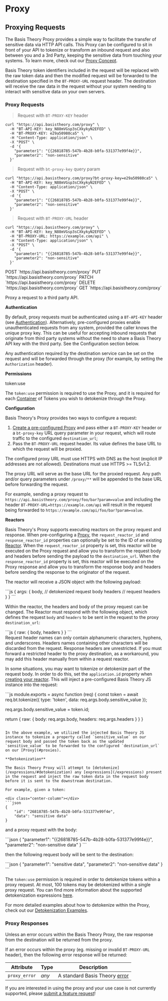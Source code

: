 # Proxy

## Proxying Requests

The Basis Theory Proxy provides a simple way to facilitate the transfer of sensitive data via HTTP API calls. This Proxy can be configured to sit in front of your API to tokenize or transform an inbound request and also between you and a 3rd Party, keeping the sensitive data from touching your systems. To learn more, check out our [Proxy Concept](https://developers.basistheory.com/concepts/what-is-the-proxy/).

Basis Theory token identifiers included in the request will be replaced with the raw token data and then the modified request will be forwarded to the destination specified in the `BT-PROXY-URL` request header. The destination will receive the raw data in the request without your system needing to interact with sensitive data on your own servers.

### Proxy Requests

> Request with `BT-PROXY-KEY` header

```shell
curl "https://api.basistheory.com/proxy" \
  -H "BT-API-KEY: key_N88mVGsp3sCXkykyN2EFED" \
  -H "BT-PROXY-KEY: e29a50980ca5" \
  -H "Content-Type: application/json" \
  -X "POST" \
  -d '{
    "parameter1": "{{26818785-547b-4b28-b0fa-531377e99f4e}}",
    "parameter2": "non-sensitive"
  }'
```

> Request with `bt-proxy-key` query param

```shell
curl "https://api.basistheory.com/proxy?bt-proxy-key=e29a50980ca5" \
  -H "BT-API-KEY: key_N88mVGsp3sCXkykyN2EFED" \
  -H "Content-Type: application/json" \
  -X "POST" \
  -d '{
    "parameter1": "{{26818785-547b-4b28-b0fa-531377e99f4e}}",
    "parameter2": "non-sensitive"
  }'
```

> Request with `BT-PROXY-URL` header

```shell
curl "https://api.basistheory.com/proxy" \
  -H "BT-API-KEY: key_N88mVGsp3sCXkykyN2EFED" \
  -H "BT-PROXY-URL: https://example.com/api" \
  -H "Content-Type: application/json" \
  -X "POST" \
  -d '{
    "parameter1": "{{26818785-547b-4b28-b0fa-531377e99f4e}}",
    "parameter2": "non-sensitive"
  }'
```


<span class="http-method post">
  <span class="method-wrapper">
    <span class="box-method">POST</span>
  </span>
  `https://api.basistheory.com/proxy`
</span>

<span class="http-method put">
  <span class="method-wrapper">
    <span class="box-method">PUT</span>
  </span>
  `https://api.basistheory.com/proxy`
</span>

<span class="http-method patch">
  <span class="method-wrapper">
    <span class="box-method">PATCH</span>
  </span>
  `https://api.basistheory.com/proxy`
</span>

<span class="http-method delete">
  <span class="method-wrapper">
    <span class="box-method">DELETE</span>
  </span>
  `https://api.basistheory.com/proxy`
</span>

<span class="http-method get">
  <span class="method-wrapper">
    <span class="box-method">GET</span>
  </span>
  `https://api.basistheory.com/proxy`
</span>

Proxy a request to a third party API.

**Authentication**

By default, proxy requests must be authenticated using a `BT-API-KEY` header (see [Authentication](#authentication)).
Alternatively, pre-configured proxies enable unauthenticated requests from any system, provided the caller knows the unique proxy key. This can be useful for accepting inbound requests that originate from third party systems without the need to share a Basis Theory API key with the third party. See the Configuration section below.

Any authentication required by the destination service can be set on the request and will be forwarded through the proxy
(for example, by setting the `Authorization` header).

**Permissions**

<p class="scopes">
  <span class="scope">token:use</span>
</p>

The `token:use` permission is required to use the Proxy, and it is required for each
[Container](https://developers.basistheory.com/concepts/what-are-token-containers) of Tokens you wish to detokenize through the Proxy.

**Configuration**

Basis Theory's Proxy provides two ways to configure a request:

1. [Create a pre-configured Proxy](#proxies-create-a-proxy) and pass either a `BT-PROXY-KEY` header or a `bt-proxy-key` URL query parameter in your request, which will route traffic to the configured `destination_url`;
2. Pass the `BT-PROXY-URL` request header. Its value defines the base URL to which the request will be proxied. 

The configured proxy URL must use HTTPS with DNS as the host (explicit IP addresses are not allowed). Destinations must use HTTPS >= TLSv1.2.

The proxy URL will serve as the base URL for the proxied request. Any path and/or query parameters under `/proxy/**` will be appended to the base URL before forwarding the request.

For example, sending a proxy request to `https://api.basistheory.com/proxy/foo/bar?param=value` and including the header `BT-PROXY-URL=https://example.com/api` will result in the request being forwarded to `https://example.com/api/foo/bar?param=value`.

**Reactors**

Basis Theory's Proxy supports executing reactors on the proxy request and response. When pre-configuring a [Proxy](#proxies-create-a-proxy), the `request_reactor_id` and `response_reactor_id` properties can optionally be set to the ID of an existing [Reactor](#reactors). When the `request_reactor_id` property is set, this reactor will be executed on the Proxy request and allow you to transform the request body and headers before sending the payload to the `destination_url`. When the `response_reactor_id` property is set, this reactor will be executed on the Proxy response and allow you to transform the response body and headers before sending the response to the originator of the request.

The reactor will receive a JSON object with the following payload:

<div class="center-column"></div>
```js
{
  args: {
    body, // detokenized request body
    headers // request headers
  }
}
```

Within the reactor, the headers and body of the proxy request can be changed.
The Reactor must respond with the following object, which defines the request `body` and `headers` to be sent in the request to the proxy `destination_url`:

<div class="center-column"></div>
```js
{
  raw: {
    body,
    headers
  }
}
```

<aside class="notice">
  <span>
    Request header names can only contain alphanumeric characters, hyphens, and underscores. 
    Headers names containing other characters will be discarded from the request.
    Response headers are unrestricted. If you must forward a restricted header to the proxy destination, 
    as a workaround, you may add this header manually from within a request reactor.
  </span>
</aside>

In some situations, you may want to tokenize or detokenize part of the request body. In order to do this, set the `application.id` property when [creating your reactor](#reactors-create-reactor). This will inject a pre-configured Basis Theory JS instance into the request:

<div class="center-column"></div>
```js
module.exports = async function (req) {
   const token = await req.bt.tokenize({
      type: 'token',
      data: req.args.body.sensitive_value
  });

  req.args.body.sensitive_value = token.id;

  return {
    raw: {
      body: req.args.body,
      headers: req.args.headers
    }
  }
}
```

In the above example, we utilized the injected Basis Theory JS instance to tokenize a property called `sensitive_value` on our request body and passed the token back as the updated `sensitive_value` to be forwarded to the configured `destination_url` on our [Proxy](#proxies).

**Detokenization**

The Basis Theory Proxy will attempt to [detokenize](/expressions/#detokenization) any [expressions](/expressions) present in the request and inject the raw token data in the request body before it is sent to the downstream destination.

For example, given a token:

<div class="center-column"></div>
```json
{
    "id": "26818785-547b-4b28-b0fa-531377e99f4e",
    "data": "sensitive data"
}
```  

and a proxy request with the body:

<div class="center-column"></div>
```json
{
    "parameter1": "{{26818785-547b-4b28-b0fa-531377e99f4e}}",
    "parameter2": "non-sensitive data"
}
```  

then the following request body will be sent to the destination:

<div class="center-column"></div>
```json
{
    "parameter1": "sensitive data",
    "parameter2": "non-sensitive data"
}
```

The `token:use` permission is required in order to detokenize tokens within a proxy request. 
At most, 100 tokens may be detokenized within a single proxy request. You can find more information about the supported detokenization expressions [here](/expressions/#detokenization).

<aside class="notice">
  <span>For more detailed examples about how to detokenize within the Proxy, check out our <a href="/expressions/#detokenization-examples">Detokenization Examples</a>.</span>
</aside>

### Proxy Responses

Unless an error occurs within the Basis Theory Proxy, the raw response from the destination will be returned from the proxy.

If an error occurs within the proxy (eg. missing or invalid `BT-PROXY-URL` header), then the following error response will be returned:

| Attribute     | Type  | Description                              |
|---------------|-------|------------------------------------------|
| `proxy_error` | *any* | A standard Basis Theory [error](#errors) |

<aside class="warning">
  <span>If you are interested in using the proxy and your use case is not currently supported, please <a href="mailto:support@basistheory.com?subject=Proxy Feature Request">submit a feature request</a>!</span>
</aside>
